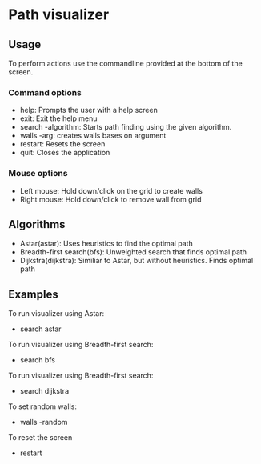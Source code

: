 # Path visualizer

## Usage

To perform actions use the commandline provided at the bottom of the screen.  

### Command options
* help: Prompts the user with a help screen
* exit: Exit the help menu   
* search -algorithm:  Starts path finding using the given algorithm. 
* walls -arg: creates walls bases on argument
* restart: Resets the screen
* quit: Closes the application

### Mouse options
* Left mouse: Hold down/click on the grid to create walls
* Right mouse: Hold down/click to remove wall from grid

## Algorithms
* Astar(astar): Uses heuristics to find the optimal path
* Breadth-first search(bfs): Unweighted search that finds optimal path
* Dijkstra(dijkstra): Similiar to Astar, but without heuristics. Finds optimal path

## Examples
To run visualizer using Astar:  
* search astar   

To run visualizer using Breadth-first search:   
* search bfs

To run visualizer using Breadth-first search:   
* search dijkstra

To set random walls:
* walls -random

To reset the screen
* restart


